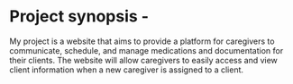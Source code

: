 # Project synopsis - 
My project is a website that aims to provide a platform for caregivers to communicate, schedule, and manage medications and documentation for their clients. The website will allow caregivers to easily access and view client information when a new caregiver is assigned to a client.
